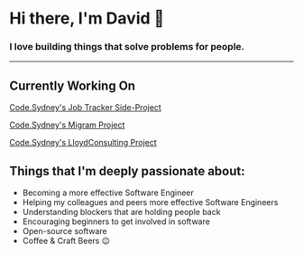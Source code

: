 
# Hi there, I'm David 👋

### I love building things that solve problems for people.

---

## Currently Working On

[Code.Sydney's Job Tracker Side-Project](https://github.com/codesydney/job-tracker)

[Code.Sydney's Migram Project](https://github.com/codesydney/migram-frontend)

[Code.Sydney's LloydConsulting Project](https://github.com/codesydney/lloydconsulting)

## Things that I'm deeply passionate about:
- Becoming a more effective Software Engineer
- Helping my colleagues and peers more effective Software Engineers
- Understanding blockers that are holding people back
- Encouraging beginners to get involved in software
- Open-source software
- Coffee & Craft Beers 😉
